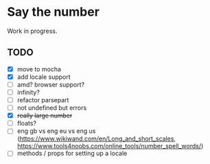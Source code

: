 # Say the number

Work in progress.

## TODO

- [x] move to mocha
- [x] add locale support
- [ ] amd? browser support?
- [ ] infinity?
- [ ] refactor parsepart
- [ ] not undefined but errors
- [x] ~~really large number~~
- [ ] floats?
- [ ] eng gb vs eng eu vs eng us (https://www.wikiwand.com/en/Long_and_short_scales, https://www.tools4noobs.com/online_tools/number_spell_words/)
- [ ] methods / props for setting up a locale